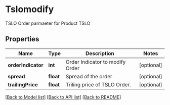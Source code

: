 # Tslomodify

TSLO Order parmaeter for Product TSLO
## Properties
Name | Type | Description | Notes
------------ | ------------- | ------------- | -------------
**orderIndicator** | **int** | Order Indicator to modify Order | [optional] 
**spread** | **float** | Spread of the order | [optional] 
**trailingPrice** | **float** | Triling price of TSLO Order. | [optional] 

[[Back to Model list]](../README.md#documentation-for-models) [[Back to API list]](../README.md#documentation-for-api-endpoints) [[Back to README]](../README.md)


